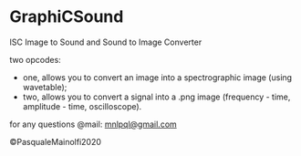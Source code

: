 # GraphiCSound
ISC Image to Sound and Sound to Image Converter

two opcodes:
- one, allows you to convert an image into a spectrographic image (using wavetable);
- two, allows you to convert a signal into a .png image (frequency - time, amplitude - time, oscilloscope).

for any questions @mail: mnlpql@gmail.com

©PasqualeMainolfi2020
